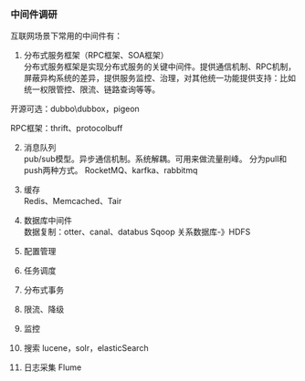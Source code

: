 ### 中间件调研

互联网场景下常用的中间件有：

1. 分布式服务框架（RPC框架、SOA框架）  
分布式服务框架是实现分布式服务的关键中间件。提供通信机制、RPC机制，屏蔽异构系统的差异，提供服务监控、治理，对其他统一功能提供支持：比如统一权限管控、限流、链路查询等等。

开源可选：dubbo\dubbox，pigeon

RPC框架：thrift、protocolbuff

2. 消息队列  
pub/sub模型。异步通信机制。系统解耦。可用来做流量削峰。
分为pull和push两种方式。
RocketMQ、karfka、rabbitmq


3. 缓存  
Redis、Memcached、Tair


4. 数据库中间件  
数据复制：otter、canal、databus
Sqoop 关系数据库-》HDFS
5. 配置管理
6. 任务调度
7. 分布式事务
8. 限流、降级
9. 监控
10. 搜索
lucene，solr，elasticSearch
11. 日志采集
Flume